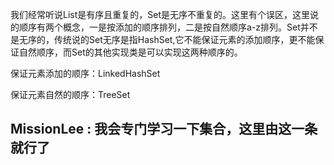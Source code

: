 我们经常听说List是有序且重复的，Set是无序不重复的。这里有个误区，这里说的顺序有两个概念，一是按添加的顺序排列，二是按自然顺序a-z排列。Set并不是无序的，传统说的Set无序是指HashSet,它不能保证元素的添加顺序，更不能保证自然顺序，而Set的其他实现类是可以实现这两种顺序的。



保证元素添加的顺序：LinkedHashSet

保证元素自然的顺序：TreeSet



## MissionLee : 我会专门学习一下集合，这里由这一条就行了